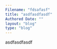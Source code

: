 ```yaml
---
Filename: "fdsafasf"
title: "asdfasdfasdf"
Authored Date: ""
layout: "blog"
type: "blog"
---
```


asdfasdfasdf
